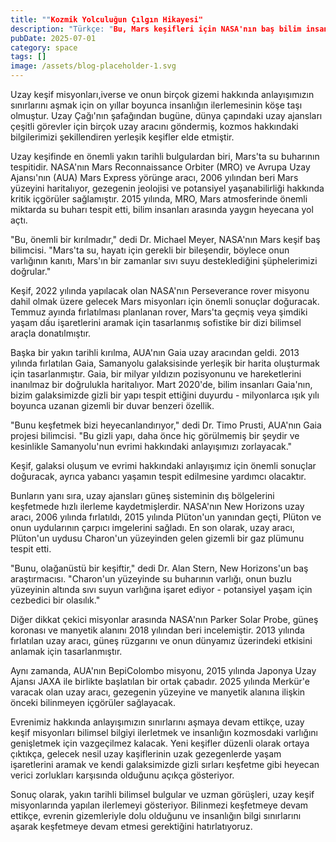 ```yaml
---
title: ""Kozmik Yolculuğun Çılgın Hikayesi"
description: "Türkçe: "Bu, Mars keşifleri için NASA'nın baş bilim insanı Dr. Michael Meyer'a göre büyük bir atı..."
pubDate: 2025-07-01
category: space
tags: []
image: /assets/blog-placeholder-1.svg
---
```


Uzay keşif misyonları,iverse ve onun birçok gizemi hakkında anlayışımızın sınırlarını aşmak için on yıllar boyunca insanlığın ilerlemesinin köşe taşı olmuştur. Uzay Çağı'nın şafağından bugüne, dünya çapındaki uzay ajansları çeşitli görevler için birçok uzay aracını göndermiş, kozmos hakkındaki bilgilerimizi şekillendiren yerleşik keşifler elde etmiştir.

Uzay keşifinde en önemli yakın tarihli bulgulardan biri, Mars'ta su buharının tespitidir. NASA'nın Mars Reconnaissance Orbiter (MRO) ve Avrupa Uzay Ajansı'nın (AUA) Mars Express yörünge aracı, 2006 yılından beri Mars yüzeyini haritalıyor, gezegenin jeolojisi ve potansiyel yaşanabilirliği hakkında kritik içgörüler sağlamıştır. 2015 yılında, MRO, Mars atmosferinde önemli miktarda su buharı tespit etti, bilim insanları arasında yaygın heyecana yol açtı.

"Bu, önemli bir kırılmadır," dedi Dr. Michael Meyer, NASA'nın Mars keşif baş bilimcisi. "Mars'ta su, hayatı için gerekli bir bileşendir, böylece onun varlığının kanıtı, Mars'ın bir zamanlar sıvı suyu desteklediğini şüphelerimizi doğrular."

Keşif, 2022 yılında yapılacak olan NASA'nın Perseverance rover misyonu dahil olmak üzere gelecek Mars misyonları için önemli sonuçlar doğuracak. Temmuz ayında fırlatılması planlanan rover, Mars'ta geçmiş veya şimdiki yaşam dấu işaretlerini aramak için tasarlanmış sofistike bir dizi bilimsel araçla donatılmıştır.

Başka bir yakın tarihli kırılma, AUA'nın Gaia uzay aracından geldi. 2013 yılında fırlatılan Gaia, Samanyolu galaksisinde yerleşik bir harita oluşturmak için tasarlanmıştır. Gaia, bir milyar yıldızın pozisyonunu ve hareketlerini inanılmaz bir doğrulukla haritalıyor. Mart 2020'de, bilim insanları Gaia'nın, bizim galaksimizde gizli bir yapı tespit ettiğini duyurdu - milyonlarca ışık yılı boyunca uzanan gizemli bir duvar benzeri özellik.

"Bunu keşfetmek bizi heyecanlandırıyor," dedi Dr. Timo Prusti, AUA'nın Gaia projesi bilimcisi. "Bu gizli yapı, daha önce hiç görülmemiş bir şeydir ve kesinlikle Samanyolu'nun evrimi hakkındaki anlayışımızı zorlayacak."

Keşif, galaksi oluşum ve evrimi hakkındaki anlayışımız için önemli sonuçlar doğuracak, ayrıca yabancı yaşamın tespit edilmesine yardımcı olacaktır.

Bunların yanı sıra, uzay ajansları güneş sisteminin dış bölgelerini keşfetmede hızlı ilerleme kaydetmişlerdir. NASA'nın New Horizons uzay aracı, 2006 yılında fırlatıldı, 2015 yılında Plüton'un yanından geçti, Plüton ve onun uydularının çarpıcı imgelerini sağladı. En son olarak, uzay aracı, Plüton'un uydusu Charon'un yüzeyinden gelen gizemli bir gaz plümunu tespit etti.

"Bunu, olağanüstü bir keşiftir," dedi Dr. Alan Stern, New Horizons'un baş araştırmacısı. "Charon'un yüzeyinde su buharının varlığı, onun buzlu yüzeyinin altında sıvı suyun varlığına işaret ediyor - potansiyel yaşam için cezbedici bir olasılık."

Diğer dikkat çekici misyonlar arasında NASA'nın Parker Solar Probe, güneş koronası ve manyetik alanını 2018 yılından beri incelemiştir. 2013 yılında fırlatılan uzay aracı, güneş rüzgarını ve onun dünyamız üzerindeki etkisini anlamak için tasarlanmıştır.

Aynı zamanda, AUA'nın BepiColombo misyonu, 2015 yılında Japonya Uzay Ajansı JAXA ile birlikte başlatılan bir ortak çabadır. 2025 yılında Merkür'e varacak olan uzay aracı, gezegenin yüzeyine ve manyetik alanına ilişkin önceki bilinmeyen içgörüler sağlayacak.

Evrenimiz hakkında anlayışımızın sınırlarını aşmaya devam ettikçe, uzay keşif misyonları bilimsel bilgiyi ilerletmek ve insanlığın kozmosdaki varlığını genişletmek için vazgeçilmez kalacak. Yeni keşifler düzenli olarak ortaya çıktıkça, gelecek nesil uzay kaşiflerinin uzak gezegenlerde yaşam işaretlerini aramak ve kendi galaksimizde gizli sırları keşfetme gibi heyecan verici zorlukları karşısında olduğunu açıkça gösteriyor.

Sonuç olarak, yakın tarihli bilimsel bulgular ve uzman görüşleri, uzay keşif misyonlarında yapılan ilerlemeyi gösteriyor. Bilinmezi keşfetmeye devam ettikçe, evrenin gizemleriyle dolu olduğunu ve insanlığın bilgi sınırlarını aşarak keşfetmeye devam etmesi gerektiğini hatırlatıyoruz.